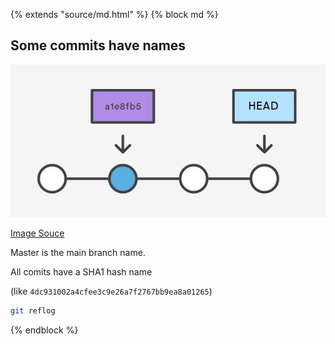 {% extends "source/md.html" %}
{% block md %}

## Some commits have names

![git commit names](images/git_commit_names.jpg)

[Image Souce](https://www.atlassian.com/git/tutorials/viewing-old-commits)

Master is the main branch name.

All comits have a SHA1 hash name

(like `4dc931002a4cfee3c9e26a7f2767bb9ea8a01265`)
```bash
git reflog
```

{% endblock %}
